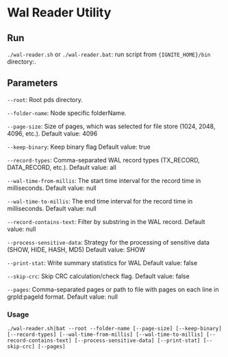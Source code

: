 # Wal Reader Utility

[//]: # (THIS UTILITY MUST BE LAUNCHED ON PERSISTENT STORE WHICH IS NOT UNDER RUNNING GRID! )

## Run

`./wal-reader.sh` or `./wal-reader.bat`: run script from `{IGNITE_HOME}/bin` directory:.

## Parameters

`--root`: Root pds directory.

`--folder-name`: Node specific folderName.

`--page-size`: Size of pages, which was selected for file store (1024, 2048, 4096, etc.). Default value: 4096

`--keep-binary`: Keep binary flag Default value: true

`--record-types`: Comma-separated WAL record types (TX_RECORD, DATA_RECORD, etc.). Default value: all

`--wal-time-from-millis`: The start time interval for the record time in milliseconds. Default value: null

`--wal-time-to-millis`: The end time interval for the record time in milliseconds. Default value: null

`--record-contains-text`: Filter by substring in the WAL record. Default value: null

`--process-sensitive-data`: Strategy for the processing of sensitive data (SHOW, HIDE, HASH, MD5) Default value: SHOW

`--print-stat`: Write summary statistics for WAL Default value: false

`--skip-crc`: Skip CRC calculation/check flag. Default value: false

`--pages`: Comma-separated pages or path to file with pages on each line in grpId:pageId format. Default value: null


### Usage

`./wal-reader.sh|bat --root --folder-name [--page-size] [--keep-binary] [--record-types] [--wal-time-from-millis] [--wal-time-to-millis] [--record-contains-text] [--process-sensitive-data] [--print-stat] [--skip-crc] [--pages]`